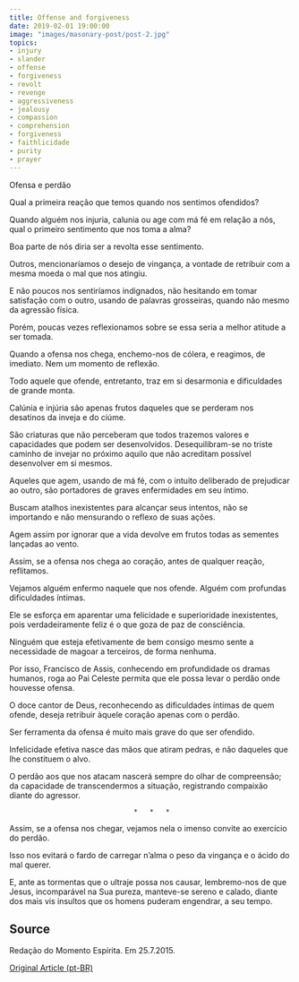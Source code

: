 ```yaml
---
title: Offense and forgiveness
date: 2019-02-01 19:00:00
image: "images/masonary-post/post-2.jpg"
topics: 
- injury
- slander
- offense
- forgiveness
- revolt
- revenge
- aggressiveness
- jealousy
- compassion
- comprehension
- forgiveness
- faithlicidade
- purity
- prayer
---
```


Ofensa e perdão

Qual a primeira reação que temos quando nos sentimos ofendidos?

Quando alguém nos injuria, calunia ou age com má fé em relação a nós, qual o
primeiro sentimento que nos toma a alma?

Boa parte de nós diria ser a revolta esse sentimento.

Outros, mencionaríamos o desejo de vingança, a vontade de retribuir com a mesma
moeda o mal que nos atingiu.

E não poucos nos sentiríamos indignados, não hesitando em tomar satisfação com
o outro, usando de palavras grosseiras, quando não mesmo da agressão física.

Porém, poucas vezes reflexionamos sobre se essa seria a melhor atitude a ser
tomada.

Quando a ofensa nos chega, enchemo-nos de cólera, e reagimos, de imediato. Nem
um momento de reflexão.

Todo aquele que ofende, entretanto, traz em si desarmonia e dificuldades de
grande monta.

Calúnia e injúria são apenas frutos daqueles que se perderam nos desatinos da
inveja e do ciúme.

São criaturas que não perceberam que todos trazemos valores e capacidades que
podem ser desenvolvidos. Desequilibram-se no triste caminho de invejar no
próximo aquilo que não acreditam possível desenvolver em si mesmos.

Aqueles que agem, usando de má fé, com o intuito deliberado de prejudicar ao
outro, são portadores de graves enfermidades em seu íntimo.

Buscam atalhos inexistentes para alcançar seus intentos, não se importando e
não mensurando o reflexo de suas ações.

Agem assim por ignorar que a vida devolve em frutos todas as sementes lançadas
ao vento.

Assim, se a ofensa nos chega ao coração, antes de qualquer reação, reflitamos.

Vejamos alguém enfermo naquele que nos ofende. Alguém com profundas
dificuldades íntimas.

Ele se esforça em aparentar uma felicidade e superioridade inexistentes, pois
verdadeiramente feliz é o que goza de paz de consciência.

Ninguém que esteja efetivamente de bem consigo mesmo sente a necessidade de
magoar a terceiros, de forma nenhuma.

Por isso, Francisco de Assis, conhecendo em profundidade os dramas humanos,
roga ao Pai Celeste permita que ele possa levar o perdão onde houvesse ofensa.

O doce cantor de Deus, reconhecendo as dificuldades íntimas de quem ofende,
deseja retribuir àquele coração apenas com o perdão.

Ser ferramenta da ofensa é muito mais grave do que ser ofendido.

Infelicidade efetiva nasce das mãos que atiram pedras, e não daqueles que lhe
constituem o alvo.

O perdão aos que nos atacam nascerá sempre do olhar de compreensão; da
capacidade de transcendermos a situação, registrando compaixão diante do
agressor.

                                   *   *   *

Assim, se a ofensa nos chegar, vejamos nela o imenso convite ao exercício do
perdão.

Isso nos evitará o fardo de carregar n’alma o peso da vingança e o ácido do mal
querer.

E, ante as tormentas que o ultraje possa nos causar, lembremo-nos de que Jesus,
incomparável na Sua pureza, manteve-se sereno e calado, diante dos mais vis
insultos que os homens puderam engendrar, a seu tempo.

## Source
Redação do Momento Espírita.
Em 25.7.2015.

[Original Article (pt-BR)](http://www.momento.com.br/pt/ler_texto.php?id=4527)


